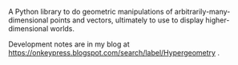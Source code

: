 
A Python library to do geometric manipulations of arbitrarily-many-dimensional points and vectors,
ultimately to use to display higher-dimensional worlds.

Development notes are in my blog at https://onkeypress.blogspot.com/search/label/Hypergeometry .


